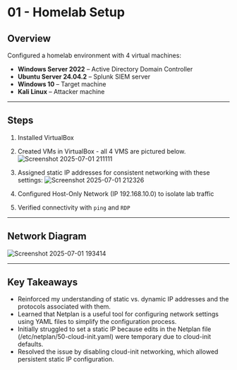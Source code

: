 # 01 - Homelab Setup

## Overview

Configured a homelab environment with 4 virtual machines:
- **Windows Server 2022** – Active Directory Domain Controller
- **Ubuntu Server 24.04.2** – Splunk SIEM server
- **Windows 10** – Target machine
- **Kali Linux** – Attacker machine

---

## Steps

1. Installed VirtualBox
2. Created VMs in VirtualBox - all 4 VMS are pictured below.
   ![Screenshot 2025-07-01 211111](https://github.com/user-attachments/assets/a2c885c9-7155-4069-9513-2b08cef9743e)

4. Assigned static IP addresses for consistent networking with these settings:
      ![Screenshot 2025-07-01 212326](https://github.com/user-attachments/assets/59101237-549c-4d73-ba8d-ec3938d36e90)
   
6. Configured Host-Only Network (IP 192.168.10.0) to isolate lab traffic
7. Verified connectivity with `ping` and `RDP`

---

## Network Diagram

![Screenshot 2025-07-01 193414](https://github.com/user-attachments/assets/e10012dc-3fe4-4c9f-af6e-633f0b849bed)

---

## Key Takeaways

- Reinforced my understanding of static vs. dynamic IP addresses and the protocols associated with them.
- Learned that Netplan is a useful tool for configuring network settings using YAML files to simplify the configuration process.
- Initially struggled to set a static IP because edits in the Netplan file (/etc/netplan/50-cloud-init.yaml) were temporary due to cloud-init defaults.
- Resolved the issue by disabling cloud-init networking, which allowed persistent static IP configuration.



